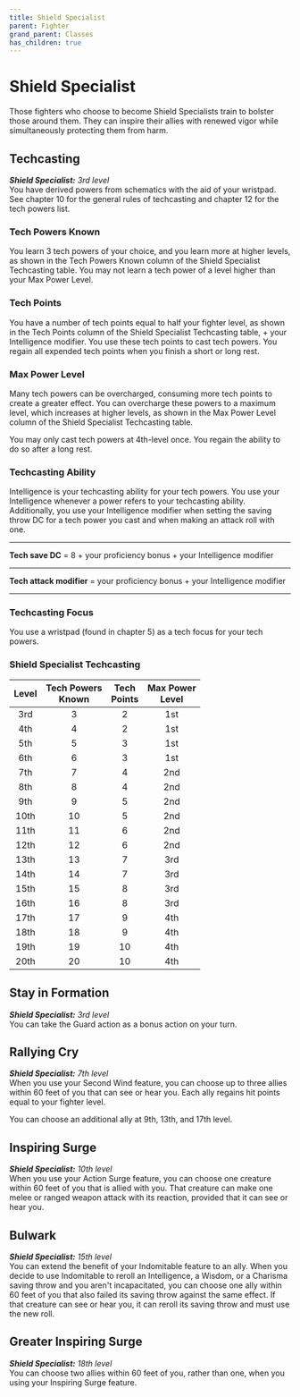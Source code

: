 ```yaml
---
title: Shield Specialist
parent: Fighter
grand_parent: Classes
has_children: true
---
```


# Shield Specialist

<!--- no image for this archetype --->

Those fighters who choose to become Shield Specialists train to bolster those around them. They can inspire their allies with renewed vigor while simultaneously protecting them from harm.

## Techcasting
_**Shield Specialist:** 3rd level_<br>
You have derived powers from schematics with the aid of your wristpad. See chapter 10 for the general rules of techcasting and chapter 12 for the tech powers list.

### Tech Powers Known
You learn 3 tech powers of your choice, and you learn more at higher levels, as shown in the Tech Powers Known column of the Shield Specialist Techcasting table. You may not learn a tech power of a level higher than your Max Power Level.

### Tech Points
You have a number of tech points equal to half your fighter level, as shown in the Tech Points column of the Shield Specialist Techcasting table, + your Intelligence modifier. You use these tech points to cast tech powers. You regain all expended tech points when you finish a short or long rest.

### Max Power Level
Many tech powers can be overcharged, consuming more tech points to create a greater effect. You can overcharge these powers to a maximum level, which increases at higher levels, as shown in the Max Power Level column of the Shield Specialist Techcasting table.

You may only cast tech powers at 4th-level once. You regain the ability to do so after a long rest.

### Techcasting Ability
Intelligence is your techcasting ability for your tech powers. You use your Intelligence whenever a power refers to your techcasting ability. Additionally, you use your Intelligence modifier when setting the saving throw DC for a tech power you cast and when making an attack roll with one.

___

**Tech save DC** = 8 + your proficiency bonus + your Intelligence modifier

___

**Tech attack modifier** = your proficiency bonus + your Intelligence modifier

___

### Techcasting Focus
You use a wristpad (found in chapter 5) as a tech focus for your tech powers.

### Shield Specialist Techcasting

| Level | Tech Powers<br> Known | Tech<br> Points | Max Power<br> Level |
|:---:|:---:|:---:|:---:|
|  3rd |  3 |  2 | 1st |
|  4th |  4 |  2 | 1st |
|  5th |  5 |  3 | 1st |
|  6th |  6 |  3 | 1st |
|  7th |  7 |  4 | 2nd |
|  8th |  8 |  4 | 2nd |
|  9th |  9 |  5 | 2nd |
| 10th | 10 |  5 | 2nd |
| 11th | 11 |  6 | 2nd |
| 12th | 12 |  6 | 2nd |
| 13th | 13 |  7 | 3rd |
| 14th | 14 |  7 | 3rd |
| 15th | 15 |  8 | 3rd |
| 16th | 16 |  8 | 3rd |
| 17th | 17 |  9 | 4th |
| 18th | 18 |  9 | 4th |
| 19th | 19 | 10 | 4th |
| 20th | 20 | 10 | 4th |

## Stay in Formation
_**Shield Specialist:** 3rd level_<br>
You can take the Guard action as a bonus action on your turn.

## Rallying Cry
_**Shield Specialist:** 7th level_<br>
When you use your Second Wind feature, you can choose up to three allies within 60 feet of you that can see or hear you. Each ally regains hit points equal to your fighter level.

You can choose an additional ally at 9th, 13th, and 17th level.

## Inspiring Surge
_**Shield Specialist:** 10th level_<br>
When you use your Action Surge feature, you can choose one creature within 60 feet of you that is allied with you. That creature can make one melee or ranged weapon attack with its reaction, provided that it can see or hear you.

## Bulwark
_**Shield Specialist:** 15th level_<br>
You can extend the benefit of your Indomitable feature to an ally. When you decide to use Indomitable to reroll an Intelligence, a Wisdom, or a Charisma saving throw and you aren't incapacitated, you can choose one ally within 60 feet of you that also failed its saving throw against the same effect. If that creature can see or hear you, it can reroll its saving throw and must use the new roll.

## Greater Inspiring Surge
_**Shield Specialist:** 18th level_<br>
You can choose two allies within 60 feet of you, rather than one, when you using your Inspiring Surge feature.
